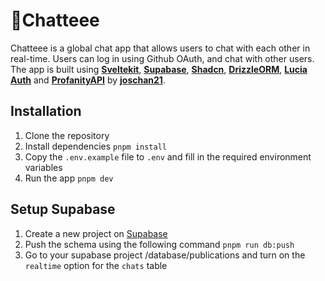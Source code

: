 # 📨Chatteee

Chatteee is a global chat app that allows users to chat with each other in real-time. Users can log in using Github OAuth, and chat with other users. The app is built using **[Sveltekit](https://kit.svelte.dev/)**, **[Supabase](https://supabase.com/)**, **[Shadcn](https://www.shadcn-svelte.com/)**, **[DrizzleORM](https://orm.drizzle.team/)**, **[Lucia Auth](https://lucia-auth.com/)** and **[ProfanityAPI](https://www.profanity.dev/)** by **[joschan21](https://github.com/joschan21/profanity.dev)**.

## Installation

1. Clone the repository
2. Install dependencies
   `pnpm install`
3. Copy the `.env.example` file to `.env` and fill in the required environment variables
4. Run the app
   `pnpm dev`

## Setup Supabase

1. Create a new project on [Supabase](https://supabase.com/)
2. Push the schema using the following command
   `pnpm run db:push`
3. Go to your supabase project /database/publications and turn on the `realtime` option for the `chats` table
